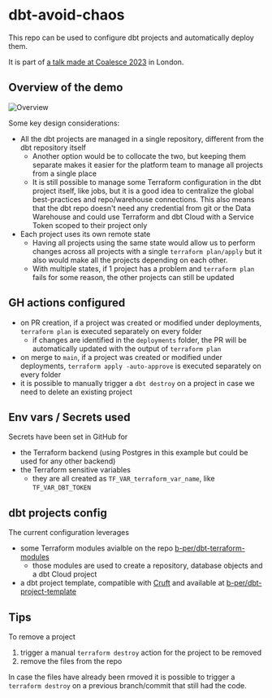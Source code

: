 # dbt-avoid-chaos

This repo can be used to configure dbt projects and automatically deploy them.

It is part of [a talk made at Coalesce 2023](https://www.youtube.com/watch?v=vkQsGLhqF6I) in London.

## Overview of the demo

![Overview](docs/diagram.png)

Some key design considerations:

- All the dbt projects are managed in a single repository, different from the dbt repository itself
  - Another option would be to collocate the two, but keeping them separate makes it easier for the platform team to manage all projects from a single place
  - It is still possible to manage some Terraform configuration in the dbt project itself, like jobs, but it is a good idea to centralize the global best-practices and repo/warehouse connections. This also means that the dbt repo doesn't need any credential from git or the Data Warehouse and could use Terraform and dbt Cloud with a Service Token scoped to their project only
- Each project uses its own remote state
  - Having all projects using the same state would allow us to perform changes across all projects with a single `terraform plan/apply` but it also would make all the projects depending on each other.
  - With multiple states, if 1 project has a problem and `terraform plan` fails for some reason, the other projects can still be updated

## GH actions configured

- on PR creation, if a project was created or modified under deployments, `terraform plan` is executed separately on every folder
  - if changes are identified in the `deployments` folder, the PR will be automatically updated with the output of `terraform plan`
- on merge to `main`, if a project was created or modified under deployments, `terraform apply -auto-approve` is executed separately on every folder
- it is possible to manually trigger a `dbt destroy` on a project in case we need to delete an existing project

## Env vars / Secrets used

Secrets have been set in GitHub for

- the Terraform backend (using Postgres in this example but could be used for any other backend)
- the Terraform sensitive variables
  - they are all created as `TF_VAR_terraform_var_name`, like `TF_VAR_DBT_TOKEN`

## dbt projects config

The current configuration leverages

- some Terraform modules avialble on the repo [b-per/dbt-terraform-modules](https://github.com/b-per/dbt-terraform-modules)
  - those modules are used to create a repository, database objects and a dbt Cloud project
- a dbt project template, compatible with [Cruft](https://cruft.github.io/cruft/) and available at [b-per/dbt-project-template](https://github.com/b-per/dbt-project-template)

## Tips

To remove a project

1. trigger a manual `terraform destroy` action for the project to be removed
2. remove the files from the repo

In case the files have already been rmoved it is possible to trigger a `terraform destroy` on a previous branch/commit that still had the code.
